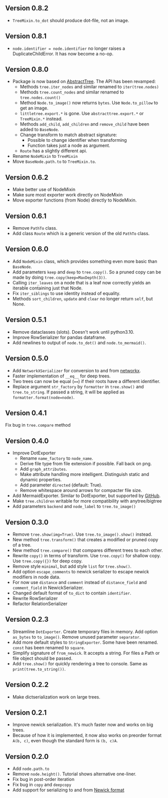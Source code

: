 ## Version 0.8.2 ##
- `TreeMixin.to_dot` should produce dot-file, not an image.

## Version 0.8.1 ##
- `node.identifier = node.identifier` no longer raises a DuplicateChildError.
  It has now become a no-op.

## Version 0.8.0 ##
- Package is now based on [AbstractTree](https://github.com/lverweijen/AbstractTree).
  The API has been revamped:
  - Methods `tree.iter_nodes` and similar renamed to `iter(tree.nodes)`
  - Methods `tree.count_nodes` and similar renamed to `tree.nodes.count()`
  - Method `Node.to_image()` now returns `bytes`. Use `Node.to_pillow` to get an image.
  - `littletree.export.*` is gone. Use `abstracttree.export.*` or `TreeMixin.*` instead.
  - Methods `add_child`, `add_children` and `remove_child` have been added to `BaseNode`.
  - Change transform to match abstract signature:
    - Possible to change identifier when transforming
    - Function takes just a node as argument.
  - `Route` has a slightly different api.
- Rename `NodeMixin` to `TreeMixin`
- Move `BaseNode.path.to` to `TreeMixin.to`.

## Version 0.6.2 ##
- Make better use of NodeMixin
- Make sure most exporter work directly on NodeMixin
- Move exporter functions (from Node) directly to NodeMixin.

## Version 0.6.1 ##
- Remove `PathTo` class.
- Add class `Route` which is a generic version of the old `PathTo` class.

## Version 0.6.0 ##
- Add `NodeMixin` class, which provides something even more basic than `BaseNode`.
- Add parameters `keep` and `deep` to `tree.copy()`.
  So a pruned copy can be made by doing `tree.copy(keep=MaxDepth(3))`.
- Calling `iter_leaves` on a node that is a leaf
  now correctly yields an iterable containing just that Node.
- Fix `iter_siblings` to use identity instead of equality.
- Methods `sort_children`, `update` and `clear` no longer return `self`, but None.

## Version 0.5.1 ##
- Remove dataclasses (slots). Doesn't work until python3.10.
- Improve RowSerializer for pandas dataframe.
- Add newlines to output of `node.to_dot()` and `node.to_mermaid()`.

## Version 0.5.0 ##
- Add `NetworkXSerializer` for conversion to and from [networkx](https://networkx.org/).
- Faster implementation of `__eq__` for deep trees.
- Two trees can now be equal (`==`) if their roots have a different identifier. 
- Replace argument `str_factory` by `formatter` in `tree.show()` and `tree.to_string`.
  If passed a string, it will be applied as `formatter.format(node=node)`.

## Version 0.4.1 ##
Fix bug in `tree.compare` method

## Version 0.4.0 ##
- Improve DotExporter
  - Rename `name_factory` to `node_name`.
  - Derive file type from file extension if possible. Fall back on png.
  - Add `graph_attributes`.
  - Make attribute handling more intelligent. Distinguish static and dynamic properties.
  - Add parameter `directed` (default: True).
  - Remove whitespace around arrows for compacter file size.
- Add MermaidExporter. Similar to DotExporter, but supported by [GitHub](https://docs.github.com/en/get-started/writing-on-github/working-with-advanced-formatting/creating-diagrams).
- Make `tree.children` writable for more compatibility with anytree/bigtree
- Add parameters `backend` and `node_label` to `tree.to_image()`

## Version 0.3.0 ##
- Remove `tree.show(img=True)`. Use `tree.to_image().show()` instead.
- New method `tree.transform()` that creates a modified or pruned copy of a tree.
- New method `tree.compare()` that compares different trees to each other.
- Rewrite `copy()` in terms of transform.
  Use `tree.copy()` for shallow copy.
  Use `tree.copy({})` for deep copy.
- Remove style `minimal`, but add style `list` for `tree.show()`.
- Add option `escape_comments` to newick serializer to escape newick modifiers in node data.
- For now use `distance` and `comment` instead of `distance_field` and `comment_field` in NewickSerializer.
- Changed default format of `to_dict` to contain `identifier`.
- Rewrite RowSerializer
- Refactor RelationSerializer

## Version 0.2.3 ##
- Streamline `DotExporter`.
  Create temporary files in memory.
  Add option `as_bytes` to `to_image()`.
  Remove unused parameter `separator`.
- Add more default styles to `StringExporter`.
  Some have been renamed. `const` has been renamed to `square`.
- Simplify signature of `from_newick`. It accepts a string.
  For files a Path or file object should be passed.
- Add `tree.show()` for quickly rendering a tree to console.
  Same as `print(tree.to_string())`.

## Version 0.2.2 ##
- Make dictserialization work on large trees.

## Version 0.2.1 ##
- Improve newick serialization. It's much faster now and works on big trees.
- Because of how it is implemented, it now also works on preorder format `A(b, c)`, even though the standard form is `(b, c)A`.

## Version 0.2.0 ##
- Add `node.path.to`
- Remove `node.height()`. Tutorial shows alternative one-liner.
- Fix bug in post-order iteration
- Fix bug in `copy` and `deepcopy`
- Add support for serializing to and from [Newick format](https://evolution.genetics.washington.edu/phylip/newicktree.html)
 
